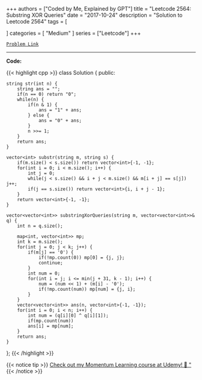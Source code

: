 
+++
authors = ["Coded by Me, Explained by GPT"]
title = "Leetcode 2564: Substring XOR Queries"
date = "2017-10-24"
description = "Solution to Leetcode 2564"
tags = [
    
]
categories = [
    "Medium"
]
series = ["Leetcode"]
+++



[`Problem Link`](https://leetcode.com/problems/substring-xor-queries/description/)

---

**Code:**

{{< highlight cpp >}}
class Solution {
public:
    
    string str(int n) {
        string ans = "";
        if(n == 0) return "0";
        while(n) {
            if(n & 1) {
                ans = "1" + ans;
            } else {
                ans = "0" + ans;
            }
            n >>= 1;
        }
        return ans;
    }
    
    vector<int> substr(string m, string s) {
        if(m.size() < s.size()) return vector<int>{-1, -1};
        for(int i = 0; i < m.size(); i++) {
            int j = 0;
            while(j < s.size() && i + j < m.size() && m[i + j] == s[j]) j++;
            if(j == s.size()) return vector<int>{i, i + j - 1};
        }
        return vector<int>{-1, -1};
    }
    
    vector<vector<int>> substringXorQueries(string m, vector<vector<int>>& q) {
        int n = q.size();

        map<int, vector<int>> mp;
        int k = m.size();
        for(int j = 0; j < k; j++) {
            if(m[j] == '0') {
                if(!mp.count(0)) mp[0] = {j, j};
                continue;
            }
            int num = 0;
            for(int i = j; i <= min(j + 31, k - 1); i++) {
                num = (num << 1) + (m[i] - '0');
                if(!mp.count(num)) mp[num] = {j, i};
            }
        }
        vector<vector<int>> ans(n, vector<int>{-1, -1});
        for(int i = 0; i < n; i++) {
            int num = (q[i][0] ^ q[i][1]);
            if(mp.count(num))
            ans[i] = mp[num];
        }        
        return ans;
    }
};
{{< /highlight >}}



{{< notice tip >}}
[Check out my Momentum Learning course at Udemy! 🚀 "](https://www.udemy.com/course/blind-75-the-data-structures-and-algorithms-essentials/)
{{< /notice >}}

